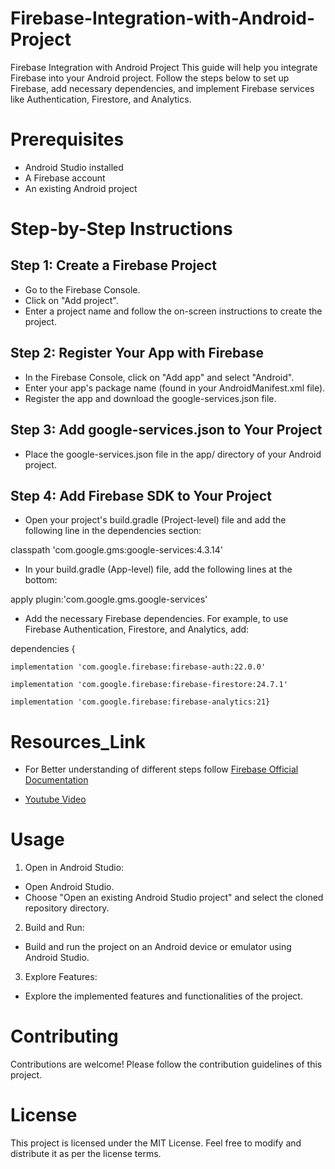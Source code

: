 # Firebase-Integration-with-Android-Project
 Firebase Integration with Android Project This guide will help you integrate Firebase into your Android project. Follow the steps below to set up Firebase, add necessary dependencies, and implement Firebase services like Authentication, Firestore, and Analytics.
# Prerequisites
- Android Studio installed
- A Firebase account
- An existing Android project
# Step-by-Step Instructions
## Step 1: Create a Firebase Project
- Go to the Firebase Console.
- Click on "Add project".
- Enter a project name and follow the on-screen instructions to create the project.
## Step 2: Register Your App with Firebase
- In the Firebase Console, click on "Add app" and select "Android".
- Enter your app's package name (found in your AndroidManifest.xml file).
- Register the app and download the google-services.json file.
## Step 3: Add google-services.json to Your Project
- Place the google-services.json file in the app/ directory of your Android project.
## Step 4: Add Firebase SDK to Your Project
- Open your project's build.gradle (Project-level) file and add the following line in the dependencies section:

classpath 'com.google.gms:google-services:4.3.14'
- In your build.gradle (App-level) file, add the following lines at the bottom:

apply plugin:'com.google.gms.google-services'

- Add the necessary Firebase dependencies. For example, to use Firebase Authentication, Firestore, and Analytics, add:
  
dependencies {

    implementation 'com.google.firebase:firebase-auth:22.0.0'
    
    implementation 'com.google.firebase:firebase-firestore:24.7.1'
    
    implementation 'com.google.firebase:firebase-analytics:21}

# Resources_Link

  - For Better understanding of different steps follow [Firebase Official Documentation](https://firebase.google.com/docs/auth/android/start?hl=en&authuser=0)

  - [Youtube Video](https://www.youtube.com/watch?v=Vl7VFoNWh6Y&ab_channel=CoffeeProgrammer)
  

# Usage
1. Open in Android Studio:

- Open Android Studio.
- Choose "Open an existing Android Studio project" and select the cloned repository directory.
2. Build and Run:

- Build and run the project on an Android device or emulator using Android Studio.
3. Explore Features:

- Explore the implemented features and functionalities of the project.
# Contributing
Contributions are welcome! Please follow the contribution guidelines of this project.

# License
This project is licensed under the MIT License. Feel free to modify and distribute it as per the license terms.
  
